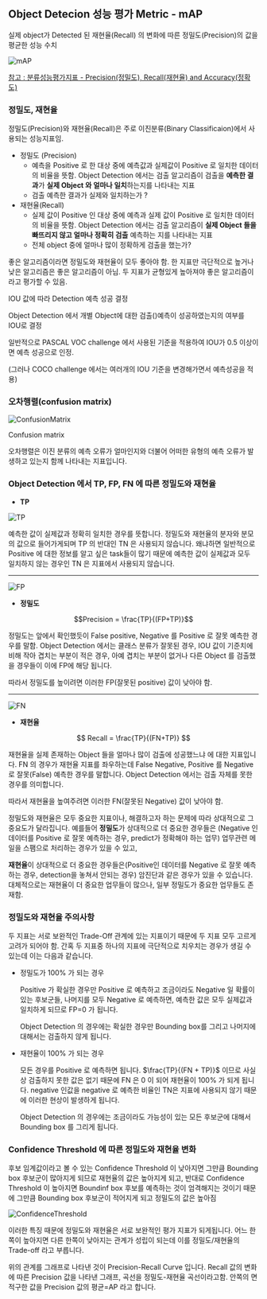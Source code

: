 ## Object Detecion 성능 평가 Metric - mAP

실제 object가 Detected 된 재현율(Recall) 의 변화에 따른 정밀도(Precision)의 값을 평균한 성능 수치

![mAP](https://github.com/Dongmin-Sim/Computer_vision/blob/main/keynote/img/Metric_mAP/mAP)

[참고 : 분류성능평가지표 - Precision(정밀도), Recall(재현율) and Accuracy(정확도)](https://sumniya.tistory.com/26)

### 정밀도, 재현율

정밀도(Precision)와 재현율(Recall)은 주로 이진분류(Binary Classificaion)에서 사용되는 성능지표임.

- 정밀도 (Precision)
  - 예측을 Positive 로 한 대상 중에 예측값과 실제값이 Positive 로 일치한 데이터의 비율을 뜻함. Object Detection 에서는 검출 알고리즘이 검출을 **예측한 결과**가 **실제 Object 와 얼마나 일치**하는지를 나타내는 지표
  - 검출 예측한 결과가 실제와 일치하는가 ?
- 재현율(Recall)
  - 실제 값이 Positive 인 대상 중에 예측과 실제 값이 Positive 로 일치한 데이터의 비율을 뜻함. Object Detection 에서는 검출 알고리즘이 **실제 Object 들을 빠뜨리지 않고 얼마나 정확히 검출** 예측하는 지를 나타내는 지표
  - 전체 object 중에 얼마나 많이 정확하게 검출을 했는가?

좋은 알고리즘이라면 정밀도와 재현율이 모두 좋아야 함. 한 지표만 극단적으로 높거나 낮은 알고리즘은 좋은 알고리즘이 아님. 두 지표가 균형있게 높아져야 좋은 알고리즘이라고 평가할 수 있음.

IOU 값에 따라 Detection 예측 성공 결정

Object Detection 에서 개별 Object에 대한 검출()예측이 성공하였는지의 여부를 IOU로 결정

일반적으로 PASCAL VOC challenge 에서 사용된 기준을 적용하여 IOU가 0.5 이상이면 예측 성공으로 인정.

(그러나 COCO challenge 에서는 여러개의 IOU 기준을 변경해가면서 예측성공을 적용)

### 오차행렬(confusion matrix)

![ConfusionMatrix](https://github.com/Dongmin-Sim/Computer_vision/blob/main/keynote/img/Metric_mAP/ConfusionMatrix.png)

Confusion matrix

오차행렬은 이진 분류의 예측 오류가 얼마인지와 더불어 어떠한 유형의 예측 오류가 발생하고 있는지 함께 나타내는 지표입니다.

### Object Detection 에서 TP, FP, FN 에 따른 정밀도와 재현율

- **TP**

![TP](https://github.com/Dongmin-Sim/Computer_vision/blob/main/keynote/img/Metric_mAP/FP.png)

예측한 값이 실제값과 정확히 일치한 경우를 뜻합니다. 정밀도와 재현율의 분자와 분모의 값으로 들어가게되며 TP 의 반대인 TN 은 사용되지 않습니다. 왜냐하면 일반적으로 Positive 에 대한 정보를 알고 싶은 task들이 많기 때문에 예측한 값이 실제값과 모두 일치하지 않는 경우인 TN 은 지표에서 사용되지 않습니다.

------

![FP](https://github.com/Dongmin-Sim/Computer_vision/blob/main/keynote/img/Metric_mAP/FP.png)

- **정밀도**

$$Precision = \frac{TP}{(FP+TP)}$$

정밀도는 앞에서 확인했듯이 False positive, Negative 를 Positive 로 잘못 예측한 경우를 말함. Object Detection 에서는 클래스 분류가 잘못된 경우, IOU 값이 기준치에 비해 작아 겹치는 부분이 적은 경우, 아예 겹치는 부분이 없거나 다른 Object 를 검출했을 경우들이 이에 FP에 해당 됩니다.

따라서 정밀도를 높이려면 이러한 FP(잘못된 positive) 값이 낮아야 함.

------

![FN](https://github.com/Dongmin-Sim/Computer_vision/blob/main/keynote/img/Metric_mAP/FN.png)

- **재현율**

$$
Recall = \frac{TP}{(FN+TP)}
$$

재현율을 실제 존재하는 Object 들을 얼마나 많이 검출에 성공했느냐 에 대한 지표입니다. FN 의 경우가 재현율 지표를 좌우하는데 False Negative, Positive 를 Negative 로 잘못(False) 예측한 경우를 말합니다. Object Detection 에서는 검출 자체를 못한 경우를 의미합니다.

따라서 재현율을 높여주려면 이러한 FN(잘못된 Negative) 값이 낮아야 함.

정밀도와 재현율은 모두 중요한 지표이나, 해결하고자 하는 문제에 따라 상대적으로 그 중요도가 달라집니다. 예를들어 **정밀도**가 상대적으로 더 중요한 경우들은 (Negative 인 데이터를 Positive 로 잘못 예측하는 경우, predict가 정확해야 하는 업무) 업무관련 메일을 스팸으로 처리하는 경우가 있을 수 있고,

**재현율**이 상대적으로 더 중요한 경우들은(Positive인 데이터를 Negative 로 잘못 예측하는 경우, detection을 놓쳐서 안되는 경우) 암진단과 같은 경우가 있을 수 있습니다. 대체적으로는 재현율이 더 중요한 업무들이 많으나, 일부 정밀도가 중요한 업무들도 존재함.

### 정밀도와 재현율 주의사항

두 지표는 서로 보완적인 Trade-Off 관계에 있는 지표이기 때문에 두 지표 모두 고르게 고려가 되어야 함. 간혹 두 지표중 하나의 지표에 극단적으로 치우치는 경우가 생길 수 있는데 이는 다음과 같습니다.

- 정밀도가 100% 가 되는 경우

  Positive 가 확실한 경우만 Positive 로 예측하고 조금이라도 Negative 일 확률이 있는 후보군들, 나머지를 모두 Negative 로 예측하면, 예측한 값은 모두 실제값과 일치하게 되므로 FP=0 가 됩니다.

  Object Detection 의 경우에는 확실한 경우만 Bounding box를 그리고 나머지에 대해서는 검출하지 않게 됩니다.

- 재현율이 100% 가 되는 경우

  모든 경우를 Positive 로 예측하면 됩니다. $\frac{TP}{(FN + TP)}$ 이므로 사실상 검출하지 못한 값은 없기 때문에 FN 은 0 이 되어 재현율이 100% 가 되게 됩니다. negative 인값을 negative 로 예측한 비율인 TN은 지표에 사용되지 않기 때문에 이러한 현상이 발생하게 됩니다.

  Object Detection 의 경우에는 조금이라도 가능성이 있는 모든 후보군에 대해서 Bounding box 를 그리게 됩니다.

### Confidence Threshold 에 따른 정밀도와 재현율 변화

후보 임계값이라고 볼 수 있는 Confidence Threshold 이 낮아지면 그만큼 Bounding box 후보군이 많아지게 되므로 재현율의 값은 높아지게 되고, 반대로 Confidence Threshold 이 높아지면 Boundinf box 후보를 예측하는 것이 엄격해지는 것이기 때문에 그만큼 Bounding box 후보군이 적어지게 되고 정밀도의 값은 높아짐

![ConfidenceThreshold](https://github.com/Dongmin-Sim/Computer_vision/blob/main/keynote/img/Metric_mAP/ConfidenceThreshold.png)

이러한 특징 때문에 정밀도와 재현율은 서로 보완적인 평가 지표가 되게됩니다. 어느 한쪽이 높아지면 다른 한쪽이 낮아지는 관계가 성립이 되는데 이를 정밀도/재현율의 Trade-off 라고 부릅니다.

위의 관계를 그래프로 나타낸 것이 Precision-Recall Curve 입니다. Recall 값의 변화에 따른 Precision 값을 나타낸 그래프, 곡선을 정밀도-재현율 곡선이라고함. 안쪽의 면적구한 값을 Precision 값의 평균=AP 라고 합니다.
